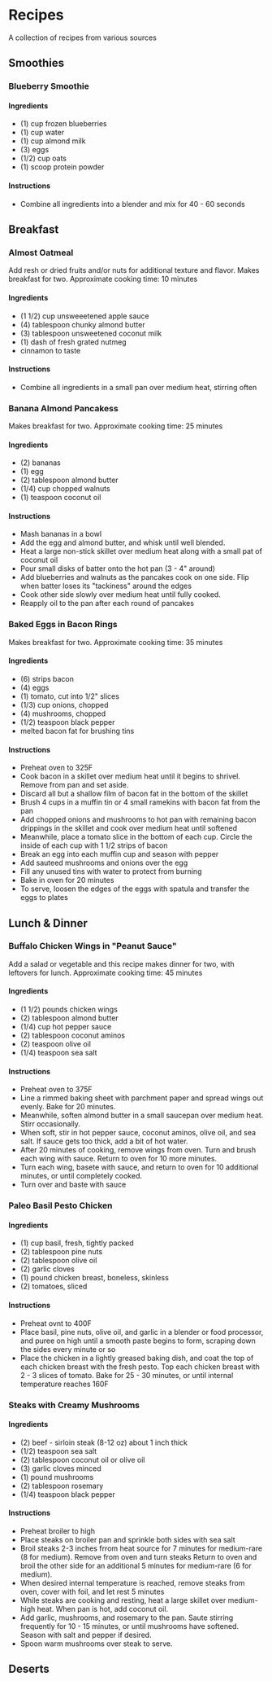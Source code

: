 # Recipes

A collection of recipes from various sources

## Smoothies

### Blueberry Smoothie

#### Ingredients

- (1) cup frozen blueberries
- (1) cup water
- (1) cup almond milk
- (3) eggs
- (1/2) cup oats
- (1) scoop protein powder

#### Instructions

- Combine all ingredients into a blender and mix for 40 - 60 seconds

## Breakfast

### Almost Oatmeal

Add resh or dried fruits and/or nuts for additional texture and flavor. Makes
breakfast for two. Approximate cooking time: 10 minutes

#### Ingredients

- (1 1/2) cup unsweeetened apple sauce
- (4) tablespoon chunky almond butter
- (3) tablespoon unsweetened coconut milk
- (1) dash of fresh grated nutmeg
- cinnamon to taste

#### Instructions

- Combine all ingredients in a small pan over medium heat, stirring often

### Banana Almond Pancakess

Makes breakfast for two. Approximate cooking time: 25 minutes

#### Ingredients

- (2) bananas
- (1) egg
- (2) tablespoon almond butter
- (1/4) cup chopped walnuts
- (1) teaspoon coconut oil

#### Instructions

- Mash bananas in a bowl
- Add the egg and almond butter, and whisk until well blended.
- Heat a large non-stick skillet over medium heat along with a small pat of
  coconut oil
- Pour small disks of batter onto the hot pan (3 - 4" around)
- Add blueberries and walnuts as the pancakes cook on one side. Flip when batter
  loses its "tackiness" around the edges
- Cook other side slowly over medium heat until fully cooked.
- Reapply oil to the pan after each round of pancakes

### Baked Eggs in Bacon Rings

Makes breakfast for two. Approximate cooking time: 35 minutes

#### Ingredients

- (6) strips bacon
- (4) eggs
- (1) tomato, cut into 1/2" slices
- (1/3) cup onions, chopped
- (4) mushrooms, chopped
- (1/2) teaspoon black pepper
- melted bacon fat for brushing tins

#### Instructions

- Preheat oven to 325F
- Cook bacon in a skillet over medium heat until it begins to shrivel. Remove
  from pan and set aside.
- Discard all but a shallow film of bacon fat in the bottom of the skillet
- Brush 4 cups in a muffin tin or 4 small ramekins with bacon fat from the pan
- Add chopped onions and mushrooms to hot pan with remaining bacon drippings
  in the skillet and cook over medium heat until softened
- Meanwhile, place a tomato slice in the bottom of each cup. Circle the inside
  of each cup with 1 1/2 strips of bacon
- Break an egg into each muffin cup and season with pepper
- Add sauteed mushrooms and onions over the egg
- Fill any unused tins with water to protect from burning
- Bake in oven for 20 minutes
- To serve, loosen the edges of the eggs with spatula and transfer the eggs
  to plates

## Lunch & Dinner

### Buffalo Chicken Wings in "Peanut Sauce"

Add a salad or vegetable and this recipe makes dinner for two, with leftovers
for lunch. Approximate cooking time: 45 minutes

#### Ingredients

- (1 1/2) pounds chicken wings
- (2) tablespoon almond butter
- (1/4) cup hot pepper sauce
- (2) tablespoon coconut aminos
- (2) teaspoon olive oil
- (1/4) teaspoon sea salt

#### Instructions

- Preheat oven to 375F
- Line a rimmed baking sheet with parchment paper and spread wings out evenly.
  Bake for 20 minutes.
- Meanwhile, soften almond butter in a small saucepan over medium heat. Stirr
  occasionally.
- When soft, stir in hot pepper sauce, coconut aminos, olive oil, and sea salt.
  If sauce gets too thick, add a bit of hot water.
- After 20 minutes of cooking, remove wings from oven. Turn and brush each wing
  with sauce. Return to oven for 10 more minutes.
- Turn each wing, basete with sauce, and return to oven for 10 additional
  minutes, or until completely cooked.
- Turn over and baste with sauce

### Paleo Basil Pesto Chicken

#### Ingredients

- (1) cup basil, fresh, tightly packed
- (2) tablespoon pine nuts
- (2) tablespoon olive oil
- (2) garlic cloves
- (1) pound chicken breast, boneless, skinless
- (2) tomatoes, sliced

#### Instructions

- Preheat ovnt to 400F
- Place basil, pine nuts, olive oil, and garlic in a blender or food processor,
  and puree on high until a smooth paste begins to form, scraping down the sides
  every minute or so
- Place the chicken in a lightly greased baking dish, and coat the top of each
  chicken breast with the fresh pesto. Top each chicken breast with 2 - 3 slices
  of tomato. Bake for 25 - 30 minutes, or until internal temperature reaches
  160F

### Steaks with Creamy Mushrooms

#### Ingredients

- (2) beef - sirloin steak (8-12 oz) about 1 inch thick
- (1/2) teaspoon sea salt
- (2) tablespoon coconut oil or olive oil
- (3) garlic cloves minced
- (1) pound mushrooms
- (2) tablespoon rosemary
- (1/4) teaspoon black pepper

#### Instructions

- Preheat broiler to high
- Place steaks on broiler pan and sprinkle both sides with sea salt
- Broil steaks 2-3 inches frrom heat source for 7 minutes for medium-rare (8 for
  medium). Remove from oven and turn steaks Return to oven and broil the other
  side for an additional 5 minutes for medium-rare (6 for medium).
- When desired internal temperature is reached, remove steaks from oven, cover
  with foil, and let rest 5 minutes
- While steaks are cooking and resting, heat a large skillet over medium-high
  heat. When pan is hot, add coconut oil.
- Add garlic, mushrooms, and rosemary to the pan. Saute stirring frequently for
  10 - 15 minutes, or until mushrooms have softened. Season with salt and pepper
  if desired.
- Spoon warm mushrooms over steak to serve.

## Deserts
